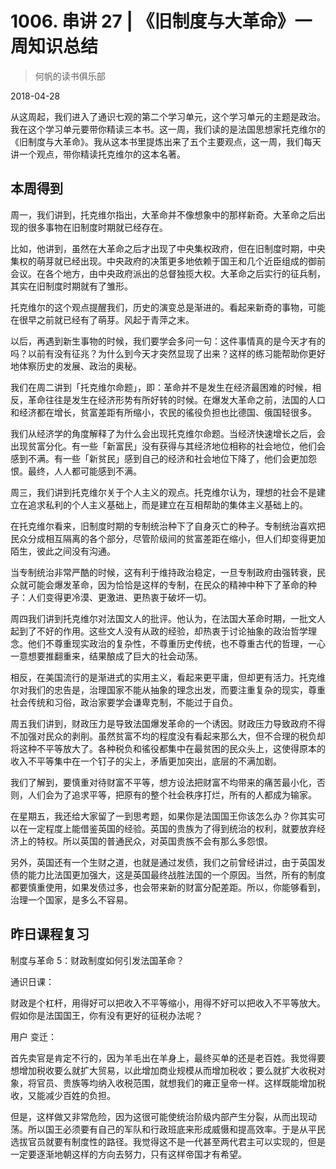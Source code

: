 # 1006. 串讲 27 | 《旧制度与大革命》一周知识总结

> 何帆的读书俱乐部

2018-04-28

从这周起，我们进入了通识七观的第二个学习单元，这个学习单元的主题是政治。我在这个学习单元要带你精读三本书。这一周，我们读的是法国思想家托克维尔的《旧制度与大革命》。我从这本书里提炼出来了五个主要观点，这一周，我们每天讲一个观点，带你精读托克维尔的这本名著。

## 本周得到

周一，我们讲到，托克维尔指出，大革命并不像想象中的那样新奇。大革命之后出现的很多事物在旧制度时期就已经存在。

比如，他讲到，虽然在大革命之后才出现了中央集权政府，但在旧制度时期，中央集权的萌芽就已经出现。中央政府的决策更多地依赖于国王和几个近臣组成的御前会议。在各个地方，由中央政府派出的总督独揽大权。大革命之后实行的征兵制，其实在旧制度时期就有了雏形。

托克维尔的这个观点提醒我们，历史的演变总是渐进的。看起来新奇的事物，可能在很早之前就已经有了萌芽。风起于青萍之末。

以后，再遇到新生事物的时候，我们要学会多问一句：这件事情真的是今天才有的吗？以前有没有征兆？为什么到今天才突然显现了出来？这样的练习能帮助你更好地体察历史的发展、政治的奥秘。

我们在周二讲到「托克维尔命题」，即：革命并不是发生在经济最困难的时候，相反，革命往往是发生在经济形势有所好转的时候。在爆发大革命之前，法国的人口和经济都在增长，贫富差距有所缩小，农民的徭役负担也比德国、俄国轻很多。

我们从经济学的角度解释了为什么会出现托克维尔命题。当经济快速增长之后，会出现贫富分化。有一些「新富民」没有获得与其经济地位相称的社会地位，他们会感到不满。有一些「新贫民」感到自己的经济和社会地位下降了，他们会更加怨恨。最终，人人都可能感到不满。

周三，我们讲到托克维尔关于个人主义的观点。托克维尔认为，理想的社会不是建立在追求私利的个人主义基础上，而是建立在互相帮助的集体主义基础上的。

在托克维尔看来，旧制度时期的专制统治种下了自身灭亡的种子。专制统治喜欢把民众分成相互隔离的各个部分，尽管阶级间的贫富差距在缩小，但人们却变得更加陌生，彼此之间没有沟通。

当专制统治非常严酷的时候，这有利于维持政治稳定，一旦专制政府由强转衰，民众就可能会爆发革命，因为恰恰是这样的专制，在民众的精神中种下了革命的种子：人们变得更冷漠、更激进、更热衷于破坏一切。

周四我们讲到托克维尔对法国文人的批评。他认为，在法国大革命时期，一批文人起到了不好的作用。这些文人没有从政的经验，却热衷于讨论抽象的政治哲学理念。他们不尊重现实政治的复杂性，不尊重历史传统，也不尊重古代的哲理，一心一意想要推翻重来，结果酿成了巨大的社会动荡。

相反，在美国流行的是渐进式的实用主义，看起来更平庸，但却更有活力。托克维尔对我们的忠告是，治理国家不能从抽象的理念出发，而要注重复杂的现实，尊重社会传统和习俗，政治家要学会谦卑克制，不能过于自负。

周五我们讲到，财政压力是导致法国爆发革命的一个诱因。财政压力导致政府不得不加强对民众的剥削。虽然贫富不均的程度没有看起来那么大，但不合理的税负却将这种不平等放大了。各种税负和徭役都集中在最贫困的民众头上，这使得原本的收入不平等集中在一个钉子的尖上，矛盾更加突出，底层的不满加剧。

我们了解到，要慎重对待财富不平等，想方设法把财富不均带来的痛苦最小化，否则，人们会为了追求平等，把原有的整个社会秩序打烂，所有的人都成为输家。

在星期五，我还给大家留了一到思考题，如果你是法国国王你该怎么办？你其实可以在一定程度上能借鉴英国的经验。英国的贵族为了得到统治的权利，就要放弃经济上的特权。所以英国的普通民众，对英国贵族不会有那么多怨恨。

另外，英国还有一个生财之道，也就是通过发债，我们之前曾经讲过，由于英国发债的能力比法国更加强大，这是英国最终战胜法国的一个原因。当然，所有的制度都要慎重使用，如果发债过多，也会带来新的财富分配差距。所以，你能够看到，治理一个国家，是多么不容易。

## 昨日课程复习

制度与革命 5：财政制度如何引发法国革命？

通识日课：

财政是个杠杆，用得好可以把收入不平等缩小，用得不好可以把收入不平等放大。假如你是法国国王，你有没有更好的征税办法呢？

用户 变迁：

首先卖官是肯定不行的，因为羊毛出在羊身上，最终买单的还是老百姓。我觉得要想增加税收要么就扩大贸易，以此增加商业规模从而增加税收；要么就扩大收税对象，将官员、贵族等均纳入收税范围，就想我们的雍正皇帝一样。这样既能增加税收，又能减少百姓的负担。

但是，这样做又非常危险，因为这很可能使统治阶级内部产生分裂，从而出现动荡。所以国王必须要有自己的军队和行政班底来形成威慑和提高效率。于是从平民选拔官员就要有制度性的路径。我觉得这不是一代甚至两代君主可以实现的，但是一定要逐渐地朝这样的方向去努力，只有这样帝国才有希望。

